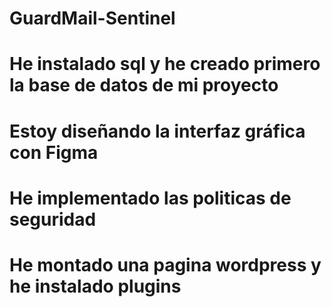 # GuardMail-Sentinel
# He instalado sql y he creado primero la base de datos de mi proyecto
# Estoy diseñando la interfaz gráfica con Figma
# He implementado las politicas de seguridad
# He montado una pagina wordpress y he instalado plugins
